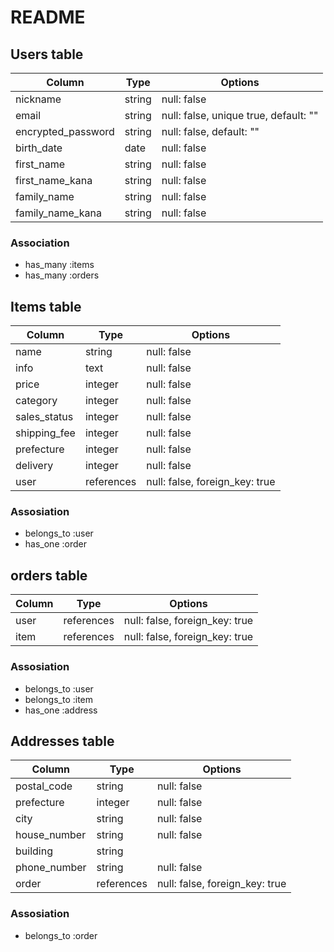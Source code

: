 # README

## Users table
| Column             | Type       | Options                        |
| ------------------ | ---------- | ------------------------------ |
| nickname           | string     | null: false |
| email              | string     | null: false, unique true, default: "" |
| encrypted_password | string     | null: false, default: "" |
| birth_date         | date       | null: false |
| first_name         | string     | null: false |
| first_name_kana    | string     | null: false |
| family_name        | string     | null: false |
| family_name_kana   | string     | null: false |

### Association
- has_many :items
- has_many :orders

## Items table
| Column       | Type       | Options                        |
| ------------ | ---------- | ------------------------------ |
| name         | string     | null: false                    |
| info         | text       | null: false                    |
| price        | integer    | null: false                    |
| category     | integer    | null: false                    |
| sales_status | integer    | null: false                    |
| shipping_fee | integer    | null: false                    |
| prefecture   | integer    | null: false                    |
| delivery     | integer    | null: false                    |
| user         | references | null: false, foreign_key: true |

###  Assosiation
- belongs_to :user
- has_one :order

##  orders table
| Column   | Type       | Options                        |
| -------- | ---------- | -------------------------------|
| user     | references | null: false, foreign_key: true |
| item     | references | null: false, foreign_key: true |

###  Assosiation
- belongs_to :user
- belongs_to :item
- has_one :address

## Addresses table
| Column | Type              | Options                        |
| ------ | ----------------- | ------------------------------ |
| postal_code   | string     | null: false                    |
| prefecture    | integer    | null: false                    |
| city          | string     | null: false                    |
| house_number  | string     | null: false                    |
| building      | string     |                                |
| phone_number  | string     | null: false                    |
| order         | references | null: false, foreign_key: true |

###  Assosiation
- belongs_to :order